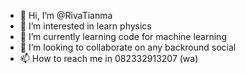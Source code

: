 - 👋 Hi, I’m @RivaTianma
- 👀 I’m interested in learn physics
- 🌱 I’m currently learning code for machine learning
- 💞️ I’m looking to collaborate on any backround social
- 📫 How to reach me in 082332913207 (wa)

<!---
RivaTianma/RivaTianma is a ✨ special ✨ repository because its `README.md` (this file) appears on your GitHub profile.
You can click the Preview link to take a look at your changes.
--->
